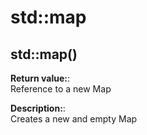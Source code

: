 # std::map

## std::map()

**Return value:**:  
Reference to a new Map  

**Description:**:  
Creates a new and empty Map
